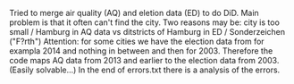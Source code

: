 Tried to merge air quality (AQ) and eletion data (ED) to do DiD. Main problem is that it often can't find the city. 
Two reasons may be: city is too small / Hamburg in AQ data vs ditstricts of Hamburg in ED / Sonderzeichen ("F?rth") 
Attention: for some cities we have the election data from for exampla 2014 and nothing in between and then for 2003. Therefore the code maps AQ data from 2013 and earlier to the election data from 2003. (Easily solvable...) In the end of errors.txt there is a analysis of the errors. 
